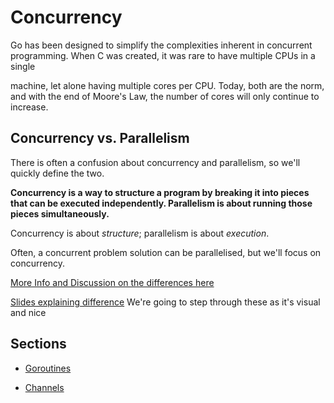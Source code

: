 
# Concurrency

  

Go has been designed to simplify the complexities inherent in concurrent programming. When C was created, it was rare to have multiple CPUs in a single

machine, let alone having multiple cores per CPU. Today, both are the norm, and with the end of Moore's Law, the number of cores will only continue to increase.

  

## Concurrency vs. Parallelism

  

There is often a confusion about concurrency and parallelism, so we'll quickly define the two.

  

**Concurrency is a way to structure a program by breaking it into pieces that can be executed independently. 
Parallelism is about running those pieces simultaneously.**

  

Concurrency is about *structure*; parallelism is about *execution*.

  

Often, a concurrent problem solution can be parallelised, but we'll focus on concurrency.

  

[More Info and Discussion on the differences here](https://blog.golang.org/concurrency-is-not-parallelism)

  

[Slides explaining difference](https://talks.golang.org/2012/waza.slide#32)
We're going to step through these as it's visual and nice
  

## Sections

  

*  [Goroutines](goroutines.md)

*  [Channels](channels.md)